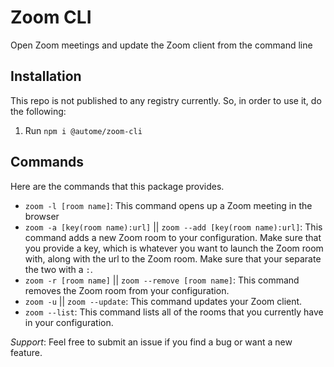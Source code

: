 # Zoom CLI

Open Zoom meetings and update the Zoom client from the command line

## Installation

This repo is not published to any registry currently. So, in order to use it, do the following:

1. Run `npm i @autome/zoom-cli`

## Commands

Here are the commands that this package provides.

+ `zoom -l [room name]`: This command opens up a Zoom meeting in the browser
+ `zoom -a [key(room name):url]` || `zoom --add [key(room name):url]`: This command adds a new Zoom room to your configuration. Make sure that you provide a key, which is whatever you want to launch the Zoom room with, along with the url to the Zoom room. Make sure that your separate the two with a `:`.
+ `zoom -r [room name]` || `zoom --remove [room name]`: This command removes the Zoom room from your configuration.
+ `zoom -u` || `zoom --update`: This command updates your Zoom client.
+ `zoom --list`: This command lists all of the rooms that you currently have in your configuration.

*Support*: Feel free to submit an issue if you find a bug or want a new feature.